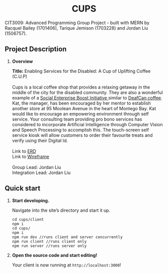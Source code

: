 <p align="center">
</p>
<h1 align="center">
  CUPS
</h1>

CIT3009: Advanced Programming Group Project - built with MERN by Racquel Bailey (1701406), Tarique Jemison (1703228) and Jordan Liu (1506757).
<br>

## Project Description

1.  **Overview**

    **Title:** Enabling Services for the Disabled: A Cup of Uplifting Coffee (C.U.P) <br><br>
    Cups is a local coffee shop that provides a relaxing getaway in the middle of the city for the disabled community. They are also a wonderful example of a [Social Enterprise Boost Initiative ](https://www.micaf.gov.jm/msme-initiatives/`social-enterprise-boost-initiative-sebi)
    similar to [DeafCan coffee](https://www.deafcancoffee.com/). Kat, the manager, has been encouraged by her mentor to establish another store at
    95 Moolean Avenue in the heart of Montego Bay. Kat would like to encourage an empowering environment through self service. Your consulting team providing pro bono services has
    considered to incorporate Artificial Intelligence through Computer Vision and Speech Processing to accomplish this. The touch-screen self service kiosk will allow customers to
    order their favourite treats and verify using their Digital Id.
    <br><br>
    Link to [ERD](https://gitlab.com/jordanxliu/cups/blob/master/design/CUPS_ERD.pdf) <br>
    Link to [Wireframe](https://gitlab.com/jordanxliu/cups/blob/master/design/CUPS_WIREFRAME.pdf) <br>
    <br>
    Group Lead: Jordan Liu<br>
    Integration Lead: Jordan Liu

## Quick start

1.  **Start developing.**

    Navigate into the site’s directory and start it up.

    ```shell
    cd cups/client
    npm i
    cd cups/
    npm i
    npm run dev //runs client and server concurrently
    npm run client //runs client only
    npm run server //runs server only
    ```

2.  **Open the source code and start editing!**

    Your client is now running at `http://localhost:3000`! <br>
